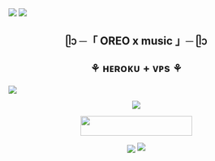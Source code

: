 
 <img src="https://readme-typing-svg.herokuapp.com?color=FF0000&width=420&lines=+🧋">
<img src="https://user-images.githubusercontent.com/73097560/115834477-dbab4500-a447-11eb-908a-139a6edaec5c.gif">


<h2 align="center">
    ᥫᩣ ─「 OREO x music 」─ ᥫᩣ

 ⚘ ʜᴇʀᴏᴋᴜ + ᴠᴘs ⚘
</h2>
<img src="https://readme-typing-svg.herokuapp.com?color=FF0786&width=420&lines=Ⰶ+ʜᴇʏ+ᴄᴜᴛɪᴇ+ᴅᴇᴘʟᴏʏ+ʙᴏᴛ+ᴏɴ+ʜᴇʀᴏᴋᴜ+Ⰶ;Ⰶ+ɪғ+ʏᴏᴜ+ᴅᴏɴ'ᴛ+ʜᴀᴠᴇ+ʜᴇʀᴏᴋᴜ+ᴀᴄᴄᴏᴜɴᴛ+Ⰶ;Ⰶ+ᴛʜᴇɴ+ᴅᴇᴘʟᴏʏ+ᴀʟsᴏ+ᴏɴ+ᴠᴘs+sᴇʀᴠᴇʀ+Ⰶ;Ⰶ+ᴘᴏᴡᴇʀᴇᴅ+ʙʏ+ʀᴏʏ+ᴇᴅɪᴛx+Ⰶ">
<p align="center">
  <img src="https://telegra.ph/file/997b0fb42265afa8f44f2.jpg">


<p align="center"><a href="https://dashboard.heroku.com/new?template=https://github.com/dattudd/OReo-x-music-"> <img src="https://img.shields.io/badge/Deploy%20On%20Heroku-black?style=for-the-badge&logo=heroku" width="220" height="38.45"/></a></p>

<p align="center">
  <img src="https://telegra.ph/file/97016b03b8f5deb545545.jpg"



<p align="center">
<a href="https://t.me/DFSchinna_op"><img src="https://img.shields.io/badge/-☆𝐃𝐌 𝐓𝐎 chinna%20☆-blue.svg?style=for-the-badge&logo=Telegram"></a>
</p>
<h3 align="center

